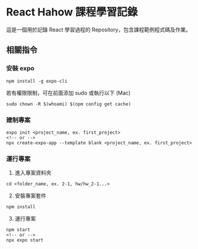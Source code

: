 # React Hahow 課程學習記錄

這是一個用於記錄 React 學習過程的 Repository，包含課程範例程式碼及作業。


## 相關指令

### 安裝 expo
```
npm install -g expo-cli
```

若有權限限制，可在前面添加 sudo 或執行以下 (Mac)
```
sudo chown -R $(whoami) $(npm config get cache)
```

### 建制專案
```
expo init <project_name, ex. first_project>
<!-- or -->
npx create-expo-app --template blank <project_name, ex. first_project>
```

### 運行專案
1. 進入專案資料夾
```
cd <folder_name, ex. 2-1, hw/hw_2-1...>
```

2. 安裝專案套件
```
npm install
```

3. 運行專案
```
npm start
<!-- or -->
npx expo start
```


